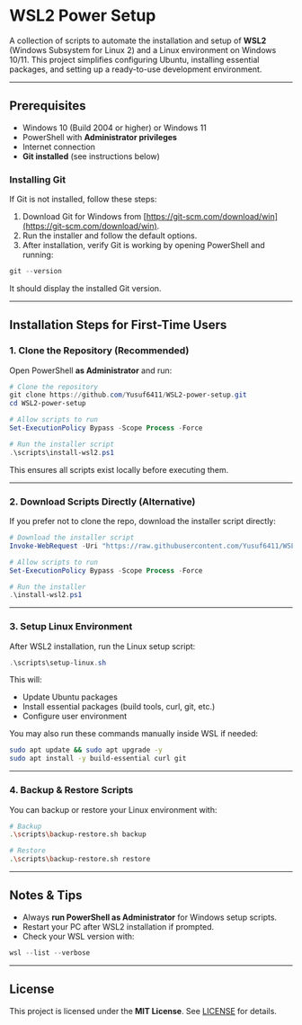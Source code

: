 # WSL2 Power Setup

A collection of scripts to automate the installation and setup of **WSL2** (Windows Subsystem for Linux 2) and a Linux environment on Windows 10/11. This project simplifies configuring Ubuntu, installing essential packages, and setting up a ready-to-use development environment.

---

## Prerequisites

* Windows 10 (Build 2004 or higher) or Windows 11
* PowerShell with **Administrator privileges**
* Internet connection
* **Git installed** (see instructions below)

### Installing Git

If Git is not installed, follow these steps:

1. Download Git for Windows from [https://git-scm.com/download/win](https://git-scm.com/download/win).
2. Run the installer and follow the default options.
3. After installation, verify Git is working by opening PowerShell and running:

```powershell
git --version
```

It should display the installed Git version.

---

## Installation Steps for First-Time Users

### 1. Clone the Repository (Recommended)

Open PowerShell **as Administrator** and run:

```powershell
# Clone the repository
git clone https://github.com/Yusuf6411/WSL2-power-setup.git
cd WSL2-power-setup

# Allow scripts to run
Set-ExecutionPolicy Bypass -Scope Process -Force

# Run the installer script
.\scripts\install-wsl2.ps1
```

This ensures all scripts exist locally before executing them.

---

### 2. Download Scripts Directly (Alternative)

If you prefer not to clone the repo, download the installer script directly:

```powershell
# Download the installer script
Invoke-WebRequest -Uri "https://raw.githubusercontent.com/Yusuf6411/WSL2-power-setup/main/scripts/install-wsl2.ps1" -OutFile "install-wsl2.ps1"

# Allow scripts to run
Set-ExecutionPolicy Bypass -Scope Process -Force

# Run the installer
.\install-wsl2.ps1
```

---

### 3. Setup Linux Environment

After WSL2 installation, run the Linux setup script:

```powershell
.\scripts\setup-linux.sh
```

This will:

* Update Ubuntu packages
* Install essential packages (build tools, curl, git, etc.)
* Configure user environment

You may also run these commands manually inside WSL if needed:

```bash
sudo apt update && sudo apt upgrade -y
sudo apt install -y build-essential curl git
```

---

### 4. Backup & Restore Scripts

You can backup or restore your Linux environment with:

```bash
# Backup
.\scripts\backup-restore.sh backup

# Restore
.\scripts\backup-restore.sh restore
```

---

## Notes & Tips

* Always **run PowerShell as Administrator** for Windows setup scripts.
* Restart your PC after WSL2 installation if prompted.
* Check your WSL version with:

```powershell
wsl --list --verbose
```

---

## License

This project is licensed under the **MIT License**. See [LICENSE](LICENSE) for details.

